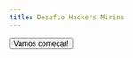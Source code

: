 ```yaml
---
title: Desafio Hackers Mirins
---
```


<button onclick='window.location.href="Letras_Embaralhadas";
'>Vamos começar!</button>
